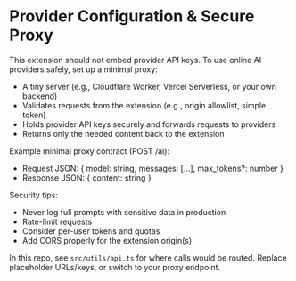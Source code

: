 # Provider Configuration & Secure Proxy

This extension should not embed provider API keys. To use online AI providers safely, set up a minimal proxy:

- A tiny server (e.g., Cloudflare Worker, Vercel Serverless, or your own backend)
- Validates requests from the extension (e.g., origin allowlist, simple token)
- Holds provider API keys securely and forwards requests to providers
- Returns only the needed content back to the extension

Example minimal proxy contract (POST /ai):
- Request JSON: { model: string, messages: [...], max_tokens?: number }
- Response JSON: { content: string }

Security tips:
- Never log full prompts with sensitive data in production
- Rate-limit requests
- Consider per-user tokens and quotas
- Add CORS properly for the extension origin(s)

In this repo, see `src/utils/api.ts` for where calls would be routed. Replace placeholder URLs/keys, or switch to your proxy endpoint.
